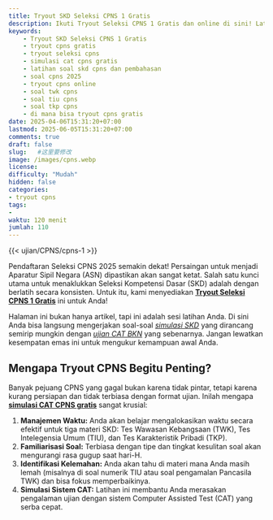 ```yaml
---
title: Tryout SKD Seleksi CPNS 1 Gratis 
description: Ikuti Tryout Seleksi CPNS 1 Gratis dan online di sini! Latihan soal SKD (TWK, TIU, TKP) terbaru sesuai kisi-kisi BKN. Siapkan dirimu jadi ASN 2025 sekarang.
keywords:
    - Tryout SKD Seleksi CPNS 1 Gratis 
    - tryout cpns gratis
    - tryout seleksi cpns
    - simulasi cat cpns gratis
    - latihan soal skd cpns dan pembahasan
    - soal cpns 2025
    - tryout cpns online
    - soal twk cpns
    - soal tiu cpns
    - soal tkp cpns
    - di mana bisa tryout cpns gratis
date: 2025-04-06T15:31:20+07:00
lastmod: 2025-06-05T15:31:20+07:00
comments: true
draft: false 
slug:   #这里要修改
image: /images/cpns.webp
license: 
difficulty: "Mudah"
hidden: false
categories:
- tryout cpns
tags:
- 
waktu: 120 menit
jumlah: 110  
---
```





{{< ujian/CPNS/cpns-1 >}}

Pendaftaran Seleksi CPNS 2025 semakin dekat! Persaingan untuk menjadi Aparatur Sipil Negara (ASN) dipastikan akan sangat ketat. Salah satu kunci utama untuk menaklukkan Seleksi Kompetensi Dasar (SKD) adalah dengan berlatih secara konsisten. Untuk itu, kami menyediakan **[Tryout Seleksi CPNS 1 Gratis](/ujian/cpns/tryout-cpns-gratis/)** ini untuk Anda!

Halaman ini bukan hanya artikel, tapi ini adalah sesi latihan Anda. Di sini Anda bisa langsung mengerjakan soal-soal *[simulasi SKD](/ujian/cpns/try-out-skd-cpns-gratis/)* yang dirancang semirip mungkin dengan *[ujian CAT BKN](/ujian/)* yang sebenarnya. Jangan lewatkan kesempatan emas ini untuk mengukur kemampuan awal Anda.

## Mengapa Tryout CPNS Begitu Penting?

Banyak pejuang CPNS yang gagal bukan karena tidak pintar, tetapi karena kurang persiapan dan tidak terbiasa dengan format ujian. Inilah mengapa **[simulasi CAT CPNS gratis](/ujian/cpns/tryout-cat-cpns-gratis/)** sangat krusial:

1.  **Manajemen Waktu:** Anda akan belajar mengalokasikan waktu secara efektif untuk tiga materi SKD: Tes Wawasan Kebangsaan (TWK), Tes Intelegensia Umum (TIU), dan Tes Karakteristik Pribadi (TKP).
2.  **Familiarisasi Soal:** Terbiasa dengan tipe dan tingkat kesulitan soal akan mengurangi rasa gugup saat hari-H.
3.  **Identifikasi Kelemahan:** Anda akan tahu di materi mana Anda masih lemah (misalnya di soal numerik TIU atau soal pengamalan Pancasila TWK) dan bisa fokus memperbaikinya.
4.  **Simulasi Sistem CAT:** Latihan ini membantu Anda merasakan pengalaman ujian dengan sistem Computer Assisted Test (CAT) yang serba cepat.


